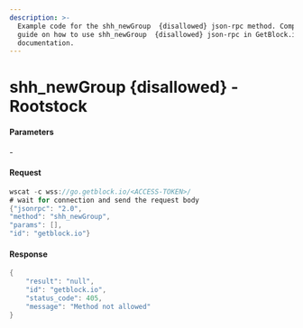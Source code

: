 ```yaml
---
description: >-
  Example code for the shh_newGroup  {disallowed} json-rpc method. Сomplete
  guide on how to use shh_newGroup  {disallowed} json-rpc in GetBlock.io Web3
  documentation.
---
```


# shh\_newGroup {disallowed} - Rootstock

#### Parameters

\-

#### Request

```java
wscat -c wss://go.getblock.io/<ACCESS-TOKEN>/
# wait for connection and send the request body 
{"jsonrpc": "2.0",
"method": "shh_newGroup",
"params": [],
"id": "getblock.io"}
```

#### Response

```java
{
    "result": "null",
    "id": "getblock.io",
    "status_code": 405,
    "message": "Method not allowed"
}
```
